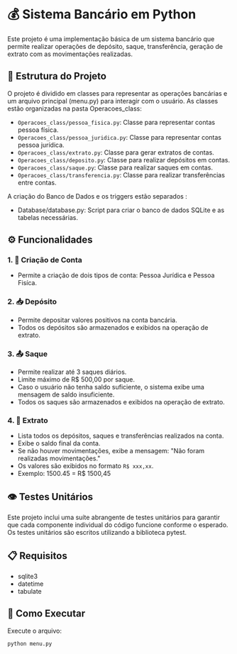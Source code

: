 # 💰 Sistema Bancário em Python

Este projeto é uma implementação básica de um sistema bancário que permite realizar operações de depósito, saque, transferência,  geração de extrato com as movimentações realizadas.


## 📂 Estrutura do Projeto

O projeto é dividido em classes para representar as operações bancárias e um arquivo principal (menu.py) para interagir com o usuário. As classes estão organizadas na pasta Operacoes_class:

- `Operacoes_class/pessoa_fisica.py`: Classe para representar contas pessoa física.
- `Operacoes_class/pessoa_juridica.py`: Classe para representar contas pessoa jurídica.
- `Operacoes_class/extrato.py`: Classe para gerar extratos de contas.
- `Operacoes_class/deposito.py`: Classe para realizar depósitos em contas.
- `Operacoes_class/saque.py`: Classe para realizar saques em contas.
- `Operacoes_class/transferencia.py`: Classe para realizar transferências entre contas.

A criação do Banco de Dados e os triggers estão separados :
- Database/database.py: Script para criar o banco de dados SQLite e as tabelas necessárias.



## ⚙️ Funcionalidades

### 1. 👤 Criação de Conta
- Permite a criação de dois tipos de conta: Pessoa Jurídica e Pessoa Fisíca.

### 2. 📥 Depósito
- Permite depositar valores positivos na conta bancária.
- Todos os depósitos são armazenados e exibidos na operação de extrato.

### 3. 📤 Saque
- Permite realizar até 3 saques diários.
- Limite máximo de R$ 500,00 por saque.
- Caso o usuário não tenha saldo suficiente, o sistema exibe uma mensagem de saldo insuficiente.
- Todos os saques são armazenados e exibidos na operação de extrato.

### 4. 📄 Extrato
- Lista todos os depósitos, saques e transferências realizados na conta.
- Exibe o saldo final da conta.
- Se não houver movimentações, exibe a mensagem: "Não foram realizadas movimentações."
- Os valores são exibidos no formato `R$ xxx,xx`.
- Exemplo: 1500.45 = R$ 1500,45

## 👁️ Testes Unitários
Este projeto inclui uma suíte abrangente de testes unitários para garantir que cada componente individual do código funcione conforme o esperado. Os testes unitários são escritos utilizando a biblioteca pytest.

## 📋 Requisitos
- sqlite3
- datetime
- tabulate


## 🚀 Como Executar
Execute o arquivo:

`python menu.py`
